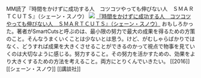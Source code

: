 MM読了『時間をかけずに成功する人　コツコツやっても伸びない人　ＳＭＡＲＴＣＵＴＳ』（シェーン・スノウ）
[![](https://images-fe.ssl-images-amazon.com/images/I/41MRzp%2BbbEL._SL160_.jpg)](http://www.amazon.co.jp/exec/obidos/ASIN/B01L6N996K/choiyaki81-22/ref=nosim)
[『時間をかけずに成功する人　コツコツやっても伸びない人　ＳＭＡＲＴＣＵＴＳ』（シェーン・スノウ）](http://www.amazon.co.jp/exec/obidos/ASIN/B01L6N996K/choiyaki81-22/ref=nosim)
おもしろかった。著者がSmartCutsと呼ぶのは、最小限の努力で最大の成果を得るための方策のこと。そんなうまくいくことは少ないとは思う。けど、がむしゃらばかりではなく、どうすれば成果を大きくさせることができるのかって視点で物事を見ていくのは大切なように感じる。努力すること。その努力を活かすための、効果をより大きくするための方法を考えること。両方にとりくんでいきたい。
[[2016]] [[シェーン・スノウ]] [[講談社]]
